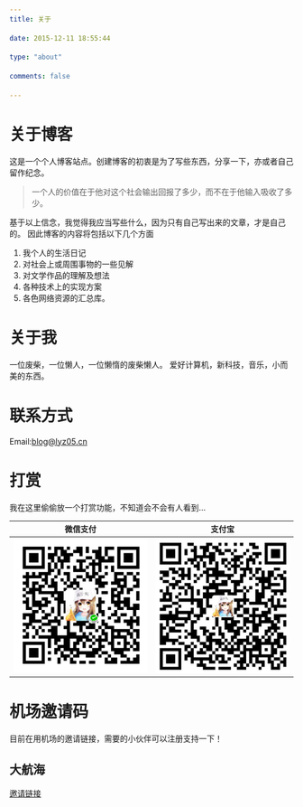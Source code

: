 ```yaml
---
title: 关于

date: 2015-12-11 18:55:44

type: "about"

comments: false

---
```

# 关于博客
这是一个个人博客站点。创建博客的初衷是为了写些东西，分享一下，亦或者自己留作纪念。

>  一个人的价值在于他对这个社会输出回报了多少，而不在于他输入吸收了多少。

基于以上信念，我觉得我应当写些什么，因为只有自己写出来的文章，才是自己的。
因此博客的内容将包括以下几个方面

1.  我个人的生活日记
2.  对社会上或周围事物的一些见解
3.  对文学作品的理解及想法
4.  各种技术上的实现方案
5.  各色网络资源的汇总库。

# 关于我
一位废柴，一位懒人，一位懒惰的废柴懒人。
爱好计算机，新科技，音乐，小而美的东西。

# 联系方式
Email:<blog@lyz05.cn>

# 打赏
我在这里偷偷放一个打赏功能，不知道会不会有人看到...

|微信支付|支付宝|
|  ----  | ----  |
|![微信支付](/images/wechatpay.png)|![支付宝](/images/alipay.jpg)|

# 机场邀请码
目前在用机场的邀请链接，需要的小伙伴可以注册支持一下！
## 大航海
[邀请链接](https://dhh.moe/#/register?code=1KtiO6sd)